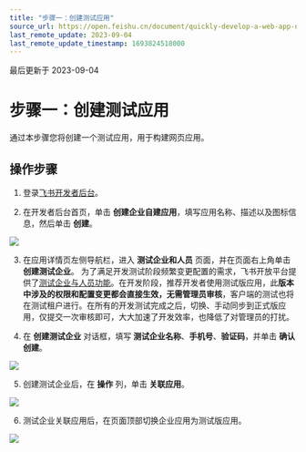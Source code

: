 ```yaml
---
title: "步骤一：创建测试应用"
source_url: https://open.feishu.cn/document/quickly-develop-a-web-app-nodejs/step-1-create-app
last_remote_update: 2023-09-04
last_remote_update_timestamp: 1693824518000
---
```

最后更新于 2023-09-04

# 步骤一：创建测试应用

通过本步骤您将创建一个测试应用，用于构建网页应用。

## 操作步骤

1. 登录[飞书开发者后台](https://open.feishu.cn/app)。

2. 在开发者后台首页，单击 **创建企业自建应用**，填写应用名称、描述以及图标信息，然后单击 **创建**。

![](https://sf3-cn.feishucdn.com/obj/open-platform-opendoc/8024a7e2fd42054b4653d54fc884ae54_qrxx8WHPHk.png?height=1526&lazyload=true&maxWidth=600&width=2512)

3. 在应用详情页左侧导航栏，进入 **测试企业和人员** 页面，并在页面右上角单击 **创建测试企业**。
为了满足开发测试阶段频繁变更配置的需求，飞书开放平台提供了[测试企业与人员功能](https://open.feishu.cn/document/home/introduction-to-custom-app-development/testing-enterprise-and-personnel-functions)。在开发阶段，推荐开发者使用测试版应用，此**版本中涉及的权限和配置变更都会直接生效，无需管理员审核**，客户端的测试也将在测试租户进行。在所有的开发测试完成之后，切换、手动同步到正式版应用，仅提交一次审核即可，大大加速了开发效率，也降低了对管理员的打扰。

4. 在 **创建测试企业** 对话框，填写 **测试企业名称**、**手机号**、**验证码**，并单击 **确认创建**。

![](https://sf3-cn.feishucdn.com/obj/open-platform-opendoc/85af43ae4f1337a78e80d3608c590449_kMNHgsBwEY.png?height=1378&lazyload=true&maxWidth=600&width=3572)

5. 创建测试企业后，在 **操作** 列，单击 **关联应用**。

![](https://sf3-cn.feishucdn.com/obj/open-platform-opendoc/341586fdf85d2297f0eb9ef2e85a1b09_QPkEpMjPuA.png?height=552&lazyload=true&maxWidth=600&width=2950)

6. 测试企业关联应用后，在页面顶部切换企业应用为测试版应用。

![](https://sf3-cn.feishucdn.com/obj/open-platform-opendoc/5d934d17429ce3722de3fafa4ae4356e_zpaH0l0A1Y.png?height=804&lazyload=true&maxWidth=600&width=3576)
